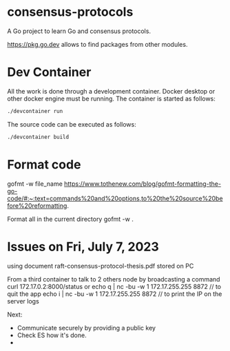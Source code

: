 # consensus-protocols

A Go project to learn Go and consensus protocols.

https://pkg.go.dev allows to find packages from other modules.

# Dev Container

All the work is done through a development container. Docker desktop or other docker engine must be running.
The container is started as follows:

```bash
./devcontainer run
```

The source code can be executed as follows:
```bash
./devcontainer build
```

# Format code 
gofmt -w file_name
https://www.tothenew.com/blog/gofmt-formatting-the-go-code/#:~:text=commands%20and%20options,to%20the%20source%20before%20reformatting.

Format all in the current directory
gofmt -w .

# Issues on Fri, July 7, 2023
using document raft-consensus-protocol-thesis.pdf stored on PC

From a third container to talk to 2 others node by broadcasting a command
curl 172.17.0.2:8000/status
or
echo q | nc -bu -w 1 172.17.255.255 8872 // to quit the app
echo i | nc -bu -w 1 172.17.255.255 8872 // to print the IP on the server logs

Next:
- Communicate securely by providing a public key
- Check ES how it's done.
- 
